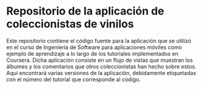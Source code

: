 # Repositorio de la aplicación de coleccionistas de vinilos 

Este repositorio contiene el código fuente para la aplicación que se utilizó en el curso de Ingeniería de Software para aplicaciones móviles como ejemplo de aprendizaje a lo largo de los tutoriales implementados en Coursera.
Dicha aplicación consiste en un flujo de vistas que muestran los álbumes y los comentarios que otros coleccionistas han hecho sobre estos.
Aquí encontrará varias versiones de la aplicación, debidamente etiquetadas con el número del tutorial que corresponde al código.
